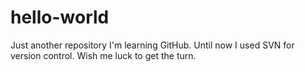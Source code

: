 # hello-world
Just another repository
I'm learning GitHub. Until now I used SVN for version control. Wish me luck to get the turn.
